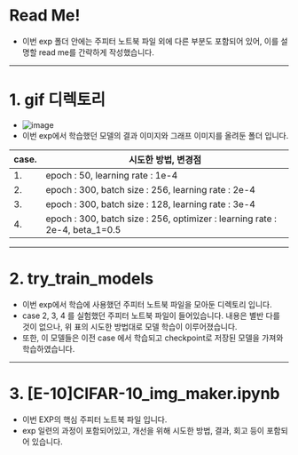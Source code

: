 # Read Me! 

* 이번 exp 폴더 안에는 주피터 노트북 파일 외에 다른 부분도 포함되어 있어, 이를 설명할 read me를 간략하게 작성했습니다. 

-------------------
# 1. gif 디렉토리
  * ![image](https://user-images.githubusercontent.com/96944114/154039157-912e067a-351f-45d8-ac3f-4a51be6349b4.png)
  * 이번 exp에서 학습했던 모델의 결과 이미지와 그래프 이미지를 올려둔 폴더 입니다. 


| case. | 시도한 방법, 변경점  |
| --- | --- |
| 1.  | epoch : 50, learning rate : 1e-4  |
| 2.  | epoch : 300, batch size : 256, learning rate : 2e-4 |
| 3.  | epoch : 300, batch size : 128, learning rate : 3e-4 | 
| 4.  | epoch : 300, batch size : 256, optimizer : learning rate : 2e-4, beta_1=0.5 |


----------------------------------------


# 2. try_train_models
  * 이번 exp에서 학습에 사용했던 주피터 노트북 파일을 모아둔 디렉토리 입니다. 
  * case 2, 3, 4 를 실험했던 주피터 노트북 파일이 들어있습니다. 내용은 별반 다를 것이 없으나, 
    위 표의 시도한 방법대로 모델 학습이 이루어졌습니다. 
  * 또한, 이 모델들은 이전 case 에서 학습되고 checkpoint로 저장된 모델을 가져와 학습하였습니다.  


-----------------------


# 3. [E-10]CIFAR-10_img_maker.ipynb
  * 이번 EXP의 핵심 주피터 노트북 파일 입니다. 
  * exp 일련의 과정이 포함되어있고, 개선을 위해 시도한 방법, 결과, 회고 등이 포함되어 있습니다. 
